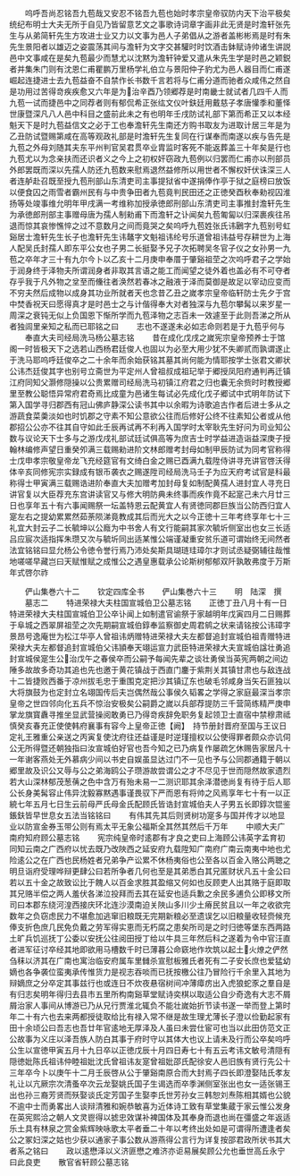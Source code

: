 <!-- { "loadSidebar": true } -->
　　呜呼吾尚忍铭吾九苞哉又安忍不铭吾九苞也始时孝宗皇帝驭防内天下治平极矣统纪布明士大夫无所于自见乃皆留意艺文之事歌诗词章字画非此无贤是时澹轩张先生与从弟简轩先生方攻进士业又力以文事为邑人子弟倡从之游者盖彬彬焉是时有朱先生景阳者以雄迈之姿震荡其间与澹轩为文字交甚驩时时饮酒击鉢赋诗帅诸生讲説邑中文事咸在是矣九苞最少而慧尤以沈黙为澹轩钟爱又遣从朱先生学是时邑之颖鋭者并集朱门则有沈恩仁甫瞿鹏万里杨学礼伯立与景阳仲子豹尤为邑人器目而仁甫遂崛起连捷进士去九苞益奋不自禁作长书数千言若将与仁甫分道而驰者众咸伟之然自是功用过苦得竒疾疾愈又六年是为治辛酉乃领郷荐是时南畿士就试者几四千人而九苞一试而捷邑中之同荐者则有郁侃希正张纮文仪叶鈇廷用戴慈子孝唐懽季和董怿世康暨深凡八人邑中科目之盛前此未之有也明年壬戌防试礼部下第而希正又以本经魁天下是时九苞益信文之必于工也奉澹轩先生南还方购书取友为进取计居三年是为乙丑防试暨赐第咸在高等观政礼部是时澹轩先生复同在行谋奉而南遂以疾与告先是九苞之外母刘随其夫东平州判官吴君贯卒业胄监时客死不能返葬盖三十年矣是行也九苞尤以为念亲扶而还识者义之今上之初权奸窃政九苞例以归罢而仁甫亦以刑部员外郎罢既而深以先孺人防还九苞数来慰焉退然益修所以用世者不懈权奸伏诛深三人者连舻赴召既至授九苞刑部山东清吏司主事提狱省中遂捐俸作亭于狱之庭榜曰放饭以便食囚之雨雪者霸州民有与中贵争田者九苞竟判民田还之正徳癸酉秋奉勑视囚淮扬等处竣事维允明年甲戌满一考维称加授承徳郎刑部山东清吏司主事推封澹轩先生为承徳郎刑部主事赠母唐为孺人制勑甫下而澹轩之讣闻矣九苞匍匐以归深裹疾往吊退而惊其哀惨憔悴之过不意数月之间而竟哭之矣呜呼九苞姓张氏讳鶠字九苞别号虹谿居士澹轩先生长子也澹轩先生讳鼇字文魁祖讳纶号乐道曾祖讳益号存耕世为上海人配吴氏封孺人即东平公女也子男二长挺娶予兄子次拓聘吴冬官子仪之女孙男一九苞之卒年才三十有九尔今卜以乙亥十二月庚申奉厝于肇谿祖茔之次呜呼君子之学始于润身终于泽物夫所谓润身者非取其言语之能工而闻望之徒外着也盖必有不可夺者存乎我于凡外物之坌至而儵往者涣然若春冰之融液于泽而莫御是故足以宰动应变而不穷夫然后成物以成身其功业所就者天也念昔乙丑之嵗孝宗皇帝临轩防士先夕于宫中焚香祝天曰愿得真才是时邑士之与计偕得奉大对者独深与九苞尔攀髯以来岁星一周深之衰钝无似上负国恩下惭所学而九苞泽物之志百未一效遽至于此则吾涕之所从者独闾里亲知之私而已耶铭之曰
　　志也不遂遂未必如志命则若是于九苞乎何与
　　奉直大夫司经局洗马杨公墓志铭
　　昔在成化戊戌之嵗宪宗皇帝预养士于馆阁一时皆极天下之选若山西杨君廷俊人也固以为必至大用少犹不失卿贰而孰谓遂止于洗马耶呜呼廷俊卒之二十余年而余始获铭其墓其尚何能为情耶按学士张君文卿状公讳杰廷俊其字也别号立斋世为平定州人曾祖叔成祖玘举于郷授凤阳府通判再迁镇江府同知父灏修隠操以公贵累赠司经局洗马初镇江府君之归也囊无余赀时时教授郷里至教公聪悟异常府君奇焉比成童为邑诸生每试必先成化戊子郷试中式明年防试下第入国学寻归郡西有冠山佛庐静深公读书其中以余暇为诗歌追古作者后进士多从之游蔬食菜羮淡如也时饥郡之守素不知公意欲公往而后修好公终不往素知公者或从他郡招公公亦不往其自守如此壬辰再试再不利再入国学时太宰耿先生好问为司业知公数与议论天下士多与之游戊戌礼部试廷试俱高等为庶吉士时学益进造诣益深庚子授翰林编修声望日重癸夘满三载赐勑进阶文林郎赠考封母如制甲辰防试为同考官称得士戊申孝宗敬皇帝龙飞充经筵官有文绮白金之赐已酉满九载陞侍讲寻充讲官啓沃得体辛亥同修宪宗实録成有银币袭衣之赐遂陞司经局洗马壬子为应天府考试官是科最称得士甲寅满三载赐诰进阶奉直大夫加赠考加封母复如制配黄孺人进封宜人寻充日讲官复以大臣荐充东宫讲读官又与修大明防典未终事而疾作竟不起寔己未六月廿三日也享年五十有六事闻赐祭一坛盖特恩云配黄宜人有贤徳同郡巨族当公防西归宜人寔左右之提幼累累然茹荼陨涕竟教成其后而光大之以今正徳十三年考终享年七十三礼宜大封云子二长毓坤以公廕为中书舍人有文行能嗣其家次毓圻侧室出也女三长适吕应宸次适指挥朱瓒又次与毓圻同出适某惟公端谨凝重安贫乐道可谓始终无间然者法宜铭铭曰显允杨公令徳令誉行焉乃沛处矣斯具瑚琏珪璋尔才则试丞疑弼辅往哉惟地嗟嗟早藏岂曰天赋惟赋之成惟公之遇皇惠载承公论斯树郁郁双阡孰敢弗度于万斯年式啓尔祚














　　俨山集巻六十二
　　钦定四库全书
　　俨山集巻六十三
　　明　陆深　撰
　　墓志二
　　特进荣禄大夫柱国宣城伯卫公墓志铭
　　正徳丁丑八月十有一日特进荣禄大夫柱国宣城伯卫公卒讣闻上如制遣官谕祭于家越明年戊寅四月二日赐葬于阜城之西翠屏祖茔之次先期嗣宣城伯錞奉监察御史周君鹓之状来请铭按公讳璋字景昂号逸庵世为松江华亭人曾祖讳炳赠特进荣禄大夫左都督追封宣城伯祖青赠特进荣禄大夫左都督追封宣城伯父讳頴奉天翊运宣力武臣特进荣禄大夫宣城伯諡壮勇追封宣城侯寔生公治戊午之春侯卒而公嗣予每闻先辈之谈壮勇侯当英宪两朝之间边陲多故故多奇功其追也先也邀于黄花镇战于西直门鏖于紫荆关其镇甘肃也与敌连战十二皆捷败西番于凉州拔毛忠于重围克定把沙其镇辽东也破毛邻咸身当矢石匪独以大将旗鼓为也定封立名翊国传后夫岂偶然哉公事侯久韬畧之学得之家庭最深当孝宗皇帝之世四邻向化五兵不惊治安极矣公嗣爵之嵗以兵部荐提防三千营简练精严庚申掌龙旗寳纛寻推坐显武营操阅敢勇已乃得竒疾辞免职务复起领卫士直宿中禁穆肃祗慎癸亥春充正使使韩府襄事有容今上皇帝正徳【阙】　持节册封晋府至国与王议日定礼王雅重公亲送之丙寅复使沈府往还益谨是时逆瑾擅权以公使得罪者颇众亦讥伺公无所得暨还朝独指曰汝宣城伯好官也吾今知之已乃病复作屡疏乞休赐告家居凡十一年谢客燕处无外慕病少间以书史自娱虽显达过门不一见也予与公同郡通籍于朝以郷里故及识公又辱与公之弟海鸥公子瓒游故尝谓公之才不尽见于世而隠然故家遗烈若大山深林郁茂葱蒨之色中含万有殆未易一二测识耶其余泽潜徳尚复有待于后人耶公长身美髯容止伟异沈毅寡黙遇事谨畏驭下严而恩有将帅之风焉享年七十有一以正綂七年五月七日生云前母严氏母金氏配顾氏皆诰封宣城伯夫人子男五长即錞次锟鉴鋹鈇皆早世息女五法当铭铭曰
　　有伟其先其后则贤树功寔多与国并传才以地显业以防宣金券玉带公则有焉太平无象公福斯全其然其然后千万年
　　中顺大夫广南府知府顾公墓志铭
　　宪宗纯皇帝时逺郡有才良之吏曰上海顾公讳英字孟育初同知云南之广西府以忧去既乃改陜西之延安府九载陞知广南府广南云南夷中地也尤险逺公之在广西也民杨姓者兄弟争产讼累不休杨夷俗也公至各以百金入赂公两聴之明旦诣府受理哗辩更肆公曰若所争者几何也至是其弟悉白其兄匿财状凡五十金公曰若以五十金之故致讼比于餽人以百金求胜其盈缩又何如也反顾吏人出其赂于庭即取其兄赂半偿之两人羞伏各涕泣投拜而去其在延安也适兵歉之余民多逋负公即移文所司曰本郡东绕河湟西接庆环北连沙漠南迫关陜山多川少土瘠民贫且以一年之收欲完数年之负窃虑民力不堪愈加逃窜旧粮既无完期新粮必至遗误乞以旧粮量收轻赍候充俸支折色庶几民免负戴之劳军得实恵而无朽腐之患矣所司是之时归徳等堡东西两路土旷兵饥巡抚丁公委以安抚公往阅田授丁给以牛具三年然后科之遂着为令中官汪直者进军征讨卒经其地即欲用马槽数千时已薄暮公命窽地作坎筑以起土火燎之俨然刍秣以济其在广南也寓治临安府属车里雠杀宣慰板雅氏者死有二子安长庶也爱猛幼嫡也各争袭位蛮夷承传惟货力是视志吞啖而已抚按檄公往乃冒险行千余里入其地为辩嫡庶之分卒定其事兹行也或连日不炊夜悬宿树间冲薄瘴疠出入虎狼蛇豕之羣自是有归志矣明年得归去县市五里所构南谿草堂赋诗奕棋以取适公自少奇逸有大志不屑屑治家人事间从博游已乃从兄行贾淮北辄负不能壮嵗始折节读书遂一举而登上第时年二十有六也去来两都授徒取给比有禄入常不继是故生理尤薄长子澄以俭勤起家有田十余顷公曰吾志也吾廿年官逺地无厚泽及人虽曰未尝仕宦可也当以此田仿范文正公故事为义庄以泽吾族人防白其事于府时守以其体大也议上请未及行而公卒矣呜呼公生以宣徳甲寅五月十九日卒以正徳戊辰十月四日寿七十有五云考讳文敏号清隠有隠徳妣陈氏祖讳仲睦祖妣沈氏曾祖讳友寔曾祖妣邵氏配徐安人邑旧族有贤行先公十三年卒今卜以庚午十二月壬辰啓从公于肇谿南原合而大封焉子四长即澄娶陆氏孝友礼让以亢厥宗次清蚤卒次云龙娶姚氏国子生谒选而卒季渊侧室张出也女一适张锡王出也孙三裔芳贤而殀娶谈氏定芳国子生娶李氏世芳孙女三韩恕刘焘陈相其婿也公貌不逾中士而勇畧出人谈辩清雅和婉恭敏喜为近体诗工致有草堂集蔵于家云惟公发身在英宪熙洽之朝人文灵鬯得以摅忠效谋补裨国体及其奉身而退也尚在彊盛之年返适乐土具有林泉之赏金紫辉映咏歌太平者垂二十年以考终出处如是可谓得所遭逢者矣公之冢妇深之姑也少获以通家子事公数从游燕得公言行为详复按邵君政所状书其大者系之铭曰
　　政以逺懋泽以义济匪懋之难济亦讵易展矣顾公允也垂世高丘永宁曰此良吏
　　散官省轩顾公墓志铭
